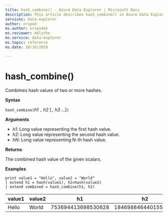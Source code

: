 ```yaml
---
title: hash_combine() - Azure Data Explorer | Microsoft Docs
description: This article describes hash_combine() in Azure Data Explorer.
services: data-explorer
author: orspod
ms.author: orspodek
ms.reviewer: mblythe
ms.service: data-explorer
ms.topic: reference
ms.date: 10/18/2019

---
```

# hash_combine()

Combimes hash values of two or more hashes.

**Syntax**

`hash_combine(`*h1* `,` *h2* [`,` *h3* ...]`)`

**Arguments**

* *h1*: Long value representing the first hash value.
* *h2*: Long value representing the second hash value.
* *hN*: Long value representing N-th hash value.

**Returns**

The combined hash value of the given scalars.

**Examples**

```kusto
print value1 = "Hello", value2 = "World"
| extend h1 = hash(value1), h2=hash(value2)
| extend combined = hash_combine(h1, h2)
```

|value1|value2|h1|h2|combined|
|---|---|---|---|---|
|Hello|World|753694413698530628|1846988464401551951|-1440138333540407281|